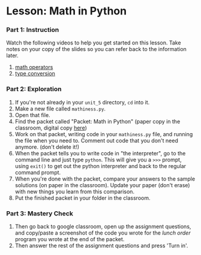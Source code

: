 # Lesson: Math in Python

### Part 1: Instruction
Watch the following videos to help you get started on this lesson. Take notes on your copy of the slides so you can refer back to the information later.
1. [math operators]()
1. [type conversion]()

### Part 2: Exploration
1. If you're not already in your `unit_5` directory, `cd` into it.
1. Make a new file called `mathiness.py`.
1. Open that file.
1. Find the packet called "Packet: Math in Python" (paper copy in the classroom, digital copy [here](https://drive.google.com/file/d/0B6wBwD0pwox6T1l6MUM5Z25TNmUzOFhsQkxqT0FNZEoxR1lF/view))
1. Work on that packet, writing code in your `mathiness.py` file, and running the file when you need to. Comment out code that you don't need anymore. (don't delete it!)
1. When the packet tells you to write code in "the interpreter", go to the command line and just type `python`. This will give you a `>>>` prompt, using `exit()` to get out the python interpreter and back to the regular command prompt.
1. When you're done with the packet, compare your answers to the sample solutions (on paper in the classroom). Update your paper (don't erase) with new things you learn from this comparison.
1. Put the finished packet in your folder in the classroom.

### Part 3: Mastery Check
1. Then go back to google classroom, open up the assignment questions, and copy/paste a screenshot of the code you wrote for the *lunch order* program you wrote at the end of the packet.
1. Then answer the rest of the assignment questions and press 'Turn in'.
